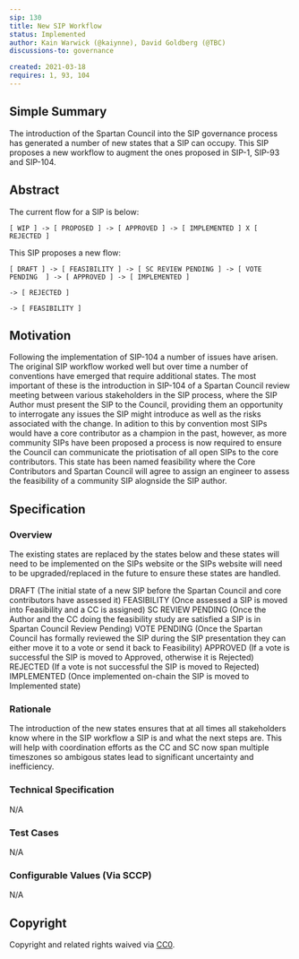 ```yaml
---
sip: 130
title: New SIP Workflow
status: Implemented
author: Kain Warwick (@kaiynne), David Goldberg (@TBC)
discussions-to: governance

created: 2021-03-18
requires: 1, 93, 104
---
```


## Simple Summary

<!--"If you can't explain it simply, you don't understand it well enough." Simply describe the outcome the proposed changes intends to achieve. This should be non-technical and accessible to a casual community member.-->

The introduction of the Spartan Council into the SIP governance process has generated a number of new states that a SIP can occupy. This SIP proposes a new workflow to augment the ones proposed in SIP-1, SIP-93 and SIP-104.

## Abstract

<!--A short (~200 word) description of the proposed change, the abstract should clearly describe the proposed change. This is what *will* be done if the SIP is implemented, not *why* it should be done or *how* it will be done. If the SIP proposes deploying a new contract, write, "we propose to deploy a new contract that will do x".-->

The current flow for a SIP is below:

```
[ WIP ] -> [ PROPOSED ] -> [ APPROVED ] -> [ IMPLEMENTED ] X [ REJECTED ]
```

This SIP proposes a new flow:

```
[ DRAFT ] -> [ FEASIBILITY ] -> [ SC REVIEW PENDING ] -> [ VOTE PENDING  ] -> [ APPROVED ] -> [ IMPLEMENTED ]
                                                                         -> [ REJECTED ]
                                                                         -> [ FEASIBILITY ]
```

## Motivation

<!--This is the problem statement. This is the *why* of the SIP. It should clearly explain *why* the current state of the protocol is inadequate.  It is critical that you explain *why* the change is needed, if the SIP proposes changing how something is calculated, you must address *why* the current calculation is innaccurate or wrong. This is not the place to describe how the SIP will address the issue!-->

Following the implementation of SIP-104 a number of issues have arisen. The original SIP workflow worked well but over time a number of conventions have emerged that require additional states. The most important of these is the introduction in SIP-104 of a Spartan Council review meeting between various stakeholders in the SIP process, where the SIP Author must present the SIP to the Council, providing them an opportunity to interrogate any issues the SIP might introduce as well as the risks associated with the change. In adition to this by convention most SIPs would have a core contributor as a champion in the past, however, as more community SIPs have been proposed a process is now required to ensure the Council can communicate the priotisation of all open SIPs to the core contributors. This state has been named feasibility where the Core Contributors and Spartan Council will agree to assign an engineer to assess the feasibility of a community SIP alognside the SIP author.

## Specification

<!--The specification should describe the syntax and semantics of any new feature, there are five sections
1. Overview
2. Rationale
3. Technical Specification
4. Test Cases
5. Configurable Values
-->

### Overview

<!--This is a high level overview of *how* the SIP will solve the problem. The overview should clearly describe how the new feature will be implemented.-->

The existing states are replaced by the states below and these states will need to be implemented on the SIPs website or the SIPs website will need to be upgraded/replaced in the future to ensure these states are handled.

DRAFT (The initial state of a new SIP before the Spartan Council and core contributors have assessed it)
FEASIBILITY (Once assessed a SIP is moved into Feasibility and a CC is assigned)
SC REVIEW PENDING (Once the Author and the CC doing the feasibility study are satisfied a SIP is in Spartan Council Review Pending)
VOTE PENDING (Once the Spartan Council has formally reviewed the SIP during the SIP presentation they can either move it to a vote or send it back to Feasibility)
APPROVED (If a vote is successful the SIP is moved to Approved, otherwise it is Rejected)
REJECTED (If a vote is not successful the SIP is moved to Rejected)
IMPLEMENTED (Once implemented on-chain the SIP is moved to Implemented state)

### Rationale

<!--This is where you explain the reasoning behind how you propose to solve the problem. Why did you propose to implement the change in this way, what were the considerations and trade-offs. The rationale fleshes out what motivated the design and why particular design decisions were made. It should describe alternate designs that were considered and related work. The rationale may also provide evidence of consensus within the community, and should discuss important objections or concerns raised during discussion.-->

The introduction of the new states ensures that at all times all stakeholders know where in the SIP workflow a SIP is and what the next steps are. This will help with coordination efforts as the CC and SC now span multiple timeszones so ambigous states lead to significant uncertainty and inefficiency.

### Technical Specification

<!--The technical specification should outline the public API of the changes proposed. That is, changes to any of the interfaces Synthetix currently exposes or the creations of new ones.-->

N/A

### Test Cases

<!--Test cases for an implementation are mandatory for SIPs but can be included with the implementation..-->

N/A

### Configurable Values (Via SCCP)

<!--Please list all values configurable via SCCP under this implementation.-->

N/A

## Copyright

Copyright and related rights waived via [CC0](https://creativecommons.org/publicdomain/zero/1.0/).
